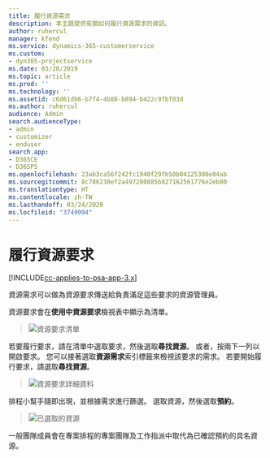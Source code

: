 ```yaml
---
title: 履行資源需求
description: 本主題提供有關如何履行資源需求的資訊。
author: ruhercul
manager: kfend
ms.service: dynamics-365-customerservice
ms.custom:
- dyn365-projectservice
ms.date: 03/28/2019
ms.topic: article
ms.prod: ''
ms.technology: ''
ms.assetid: c6d61db6-b7f4-4b88-b894-b422c9fbf03d
ms.author: ruhercul
audience: Admin
search.audienceType:
- admin
- customizer
- enduser
search.app:
- D365CE
- D365PS
ms.openlocfilehash: 23ab3ca56f242fc1940f29fb50b04125300e04ab
ms.sourcegitcommit: 8c786230ef2a497280885b827162561776e2eb00
ms.translationtype: HT
ms.contentlocale: zh-TW
ms.lasthandoff: 03/24/2020
ms.locfileid: "3749994"
---
```

# <a name="fulfilling-resource-requests"></a>履行資源要求

[!INCLUDE[cc-applies-to-psa-app-3.x](../includes/cc-applies-to-psa-app-3x.md)]

資源需求可以做為資源要求傳送給負責滿足這些要求的資源管理員。

資源要求會在**使用中資源要求**檢視表中顯示為清單。

> ![資源要求清單](media/Resource-Management-image59.png)

若要履行要求，請在清單中選取要求，然後選取**尋找資源**。 或者，按兩下一列以開啟要求。 您可以接著選取**資源需求**索引標籤來檢視該要求的需求。 若要開始履行要求，請選取**尋找資源**。

> ![資源要求詳細資料](media/Resource-Management-image60.png)

排程小幫手隨即出現，並根據需求進行篩選。 選取資源，然後選取**預約**。

> ![已選取的資源](media/Resource-Management-image61.png)

一般團隊成員會在專案排程的專案團隊及工作指派中取代為已確認預約的具名資源。
